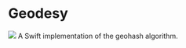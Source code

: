 # Geodesy
![](https://travis-ci.org/proxpero/Geodesy.svg?branch=master)
A Swift implementation of the geohash algorithm.

